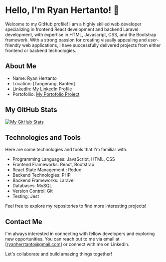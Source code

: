 # Hello, I'm Ryan Hertanto! 👋

Welcome to my GitHub profile! I am a highly skilled web developer specializing in frontend React development and backend Laravel development, with expertise in HTML, Javascript, CSS, and the Bootstrap framework. With a strong passion for creating visually appealing and user-friendly web applications, I have successfully delivered projects from either frontend or backend technologies.

## About Me
- Name: Ryan Hertanto
- Location: [Tangerang, Banten]
- LinkedIn: [My LinkedIn Profile](https://www.linkedin.com/in/ryan-hertanto-06aa531b6/)
- Portofoliio: [My Portofolio Project](https://portofolio-ryanhtanto.vercel.app/)

## My GitHub Stats
[![My GitHub Stats](https://github-readme-stats.vercel.app/api?username=ryanhtanto&show_icons=true&count_private=true)](https://github.com/ryanhtanto)

## Technologies and Tools
Here are some technologies and tools that I'm familiar with:
- Programming Languages: JavaScript, HTML, CSS
- Frontend Frameworks: React, Bootstrap
- React State Management : Redux
- Backend Technologies: PHP
- Backend Frameworks: Laravel
- Databases:  MySQL
- Version Control: Git
- Testing: Jest

Feel free to explore my repositories to find more interesting projects!

## Contact Me
I'm always interested in connecting with fellow developers and exploring new opportunities. You can reach out to me via email at [ryanherrtanto@gmail.com] or connect with me on LinkedIn.

Let's collaborate and build amazing things together!
<!--
**ryanhtanto/ryanhtanto** is a ✨ _special_ ✨ repository because its `README.md` (this file) appears on your GitHub profile.
https://www.dicoding.com/academies/317/tutorials/17226?from=17221
Here are some ideas to get you started:

- 🔭 I’m currently working on ...
- 🌱 I’m currently learning ...
- 👯 I’m looking to collaborate on ...
- 🤔 I’m looking for help with ...
- 💬 Ask me about ...
- 📫 How to reach me: ...
- 😄 Pronouns: ...
- ⚡ Fun fact: ...
-->
